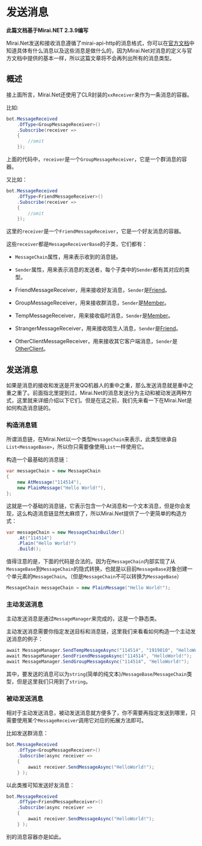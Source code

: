 # 发送消息

**此篇文档基于Mirai.NET 2.3.9编写**

Mirai.Net发送和接收消息遵循了mirai-api-http的消息格式，你可以在[官方文档](https://docs.mirai.mamoe.net/mirai-api-http/api/MessageType.html)中知道具体有什么消息以及这些消息是做什么的，因为Mirai.Net对消息的定义与官方文档中提供的基本一样，所以这篇文章将不会再列出所有的消息类型。

## 概述

接上面所言，Mirai.Net还使用了CLR封装的`xxReceiver`来作为一条消息的容器。

比如:

```cs
bot.MessageReceived
    .OfType<GroupMessageReceiver>()
    .Subscribe(receiver =>
    {
        //omit
    });
```

上面的代码中，`receiver`是一个`GroupMessageReceiver`，它是一个群消息的容器。

又比如：

```cs
bot.MessageReceived
    .OfType<FriendMessageReceiver>()
    .Subscribe(receiver =>
    {
        //omit
    });
```

这里的`receiver`是一个`FriendMessageReceiver`，它是一个好友消息的容器。

这些`receiver`都是`MessageReceiverBase`的子类，它们都有：
+ `MessageChain`属性，用来表示收到的消息链。
+ `Sender`属性，用来表示消息的发送者，每个子类中的`Sender`都有其对应的类型。

+ FriendMessageReceiver，用来接收好友消息，`Sender`是[Friend](https://github.com/SinoAHpx/Mirai.Net/blob/2.4/Mirai.Net/Data/Shared/Friend.cs)。
+ GroupMessageReceiver，用来接收群消息，`Sender`是[Member](https://github.com/SinoAHpx/Mirai.Net/blob/2.4/Mirai.Net/Data/Shared/Member.cs)。
+ TempMessageReceiver，用来接收临时消息，`Sender`是[Member](https://github.com/SinoAHpx/Mirai.Net/blob/2.4/Mirai.Net/Data/Shared/Friend.cs)。
+ StrangerMessageReceiver，用来接收陌生人消息，`Sender`是[Friend](https://github.com/SinoAHpx/Mirai.Net/blob/2.4/Mirai.Net/Data/Shared/Friend.cs)。
+ OtherClientMessageReceiver，用来接收其它客户端消息，`Sender`是[OtherClient](https://github.com/SinoAHpx/Mirai.Net/blob/2.4/Mirai.Net/Data/Shared/OtherClient.cs)。

## 发送消息

如果是消息的接收和发送是开发QQ机器人的重中之重，那么发送消息就是重中之重之重了。前面指北里提到过，Mirai.Net的消息发送分为主动和被动发送两种方式，这里就来详细介绍以下它们。但是在这之前，我们先来看一下在Mirai.Net是如何构造消息链的。

### 构造消息链

所谓消息链，在Mirai.Net以一个类型`MessageChain`来表示，此类型继承自`List<MessageBase>`，所以你只需要像使用`List`一样使用它。

构造一个最基础的消息链：

```cs
var messageChain = new MessageChain
{
    new AtMessage("114514"),
    new PlainMessage("Hello World!"),
};
```

这就是一个基础的消息链，它表示包含一个At消息和一个文本消息，但是你会发现，这么构造消息链显然太麻烦了，所以Mirai.Net提供了一个更简单的构造方式：

```cs
var messageChain = new MessageChainBuilder()
    .At("114514")
    .Plain("Hello World!")
    .Build();
```

值得注意的是，下面的代码是合法的。因为在`MessageChain`内部实现了从`MessageBase`到`MessageChain`的隐式转换，也就是以目前`MessageBase`对象创建一个单元素的`MessageChain`。（但是`MessageChain`不可以转换为`MessageBase`）

```cs
MessageChain messageChain = new PlainMessage("Hello World!");
```

### 主动发送消息

主动发送消息是通过`MessageManager`来完成的，这是一个静态类。

主动发送消息需要你指定发送目标和消息链，这里我们来看看如何构造一个主动发送消息的例子：

```cs
await MessageManager.SendTempMessageAsync("114514", "1919810", "HelloWorld!");
await MessageManager.SendFriendMessageAsync("114514", "HelloWorld!");
await MessageManager.SendGroupMessageAsync("114514", "HelloWorld!");
```

其中，要发送的消息可以为`string`(简单的纯文本)/`MessageBase`/`MessageChain`类型，但是这里我们只用到了`string`。

### 被动发送消息

相对于主动发送消息，被动发送消息就方便多了，你不需要再指定发送到哪里，只需要使用某个`MessageReceiver`调用它对应的拓展方法即可。

比如发送群消息：

```cs
bot.MessageReceived
    .OfType<GroupMessageReceiver>()
    .Subscribe(async receiver =>
    { 
        await receiver.SendMessageAsync("HelloWorld!");
    } );
```

以此类推可知发送好友消息：

```cs
bot.MessageReceived
    .OfType<FriendMessageReceiver>()
    .Subscribe(async receiver =>
    { 
        await receiver.SendMessageAsync("HelloWorld!");
    } );
```

别的消息容器亦是如此。
